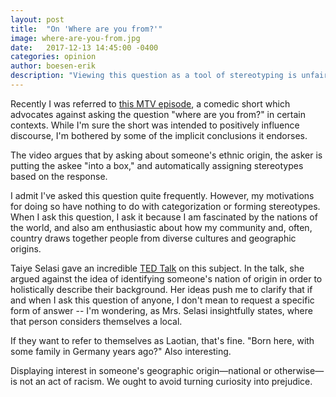 ```yaml
---
layout: post
title:  "On 'Where are you from?'"
image: where-are-you-from.jpg
date:   2017-12-13 14:45:00 -0400
categories: opinion
author: boesen-erik
description: "Viewing this question as a tool of stereotyping is unfair to the genuinely curious."
---
```

Recently I was referred to [this MTV episode](https://www.youtube.com/watch?v=igWYMo4z2OQ), a comedic short which advocates against asking the question "where are you from?" in certain contexts. While I'm sure the short was intended to positively influence discourse, I'm bothered by some of the implicit conclusions it endorses.

The video argues that by asking about someone's ethnic origin, the asker is putting the askee "into a box," and automatically assigning stereotypes based on the response.

I admit I've asked this question quite frequently. However, my motivations for doing so have nothing to do with categorization or forming stereotypes. When I ask this question, I ask it because I am fascinated by the nations of the world, and also am enthusiastic about how my community and, often, country draws together people from diverse cultures and geographic origins.

Taiye Selasi gave an incredible [TED Talk](https://www.ted.com/talks/taiye_selasi_don_t_ask_where_i_m_from_ask_where_i_m_a_local) on this subject. In the talk, she argued against the idea of identifying someone's nation of origin in order to holistically describe their background. Her ideas push me to clarify that if and when I ask this question of anyone, I don't mean to request a specific form of answer -- I'm wondering, as Mrs. Selasi insightfully states, where that person considers themselves a local.

If they want to refer to themselves as Laotian, that's fine. "Born here, with some family in Germany years ago?" Also interesting.

Displaying interest in someone's geographic origin—national or otherwise—is not an act of racism. We ought to avoid turning curiosity into prejudice.
